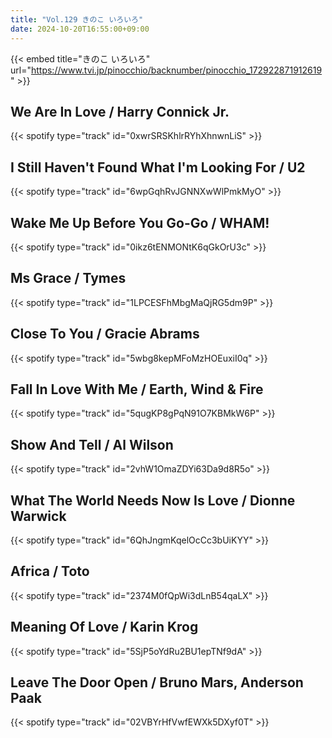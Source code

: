 ```yaml
---
title: "Vol.129 きのこ いろいろ"
date: 2024-10-20T16:55:00+09:00
---
```


{{< embed title="きのこ いろいろ" url="https://www.tvi.jp/pinocchio/backnumber/pinocchio_172922871912619" >}}

## We Are In Love / Harry Connick Jr.
{{< spotify type="track" id="0xwrSRSKhlrRYhXhnwnLiS" >}}

## I Still Haven't Found What I'm Looking For / U2
{{< spotify type="track" id="6wpGqhRvJGNNXwWlPmkMyO" >}}

## Wake Me Up Before You Go-Go / WHAM!
{{< spotify type="track" id="0ikz6tENMONtK6qGkOrU3c" >}}

## Ms Grace / Tymes
{{< spotify type="track" id="1LPCESFhMbgMaQjRG5dm9P" >}}

## Close To You / Gracie Abrams
{{< spotify type="track" id="5wbg8kepMFoMzHOEuxiI0q" >}}

## Fall In Love With Me / Earth, Wind & Fire
{{< spotify type="track" id="5qugKP8gPqN91O7KBMkW6P" >}}

## Show And Tell / Al Wilson
{{< spotify type="track" id="2vhW1OmaZDYi63Da9d8R5o" >}}

## What The World Needs Now Is Love / Dionne Warwick
{{< spotify type="track" id="6QhJngmKqelOcCc3bUiKYY" >}}

## Africa / Toto
{{< spotify type="track" id="2374M0fQpWi3dLnB54qaLX" >}}

## Meaning Of Love / Karin Krog
{{< spotify type="track" id="5SjP5oYdRu2BU1epTNf9dA" >}}

## Leave The Door Open / Bruno Mars, Anderson Paak
{{< spotify type="track" id="02VBYrHfVwfEWXk5DXyf0T" >}}
